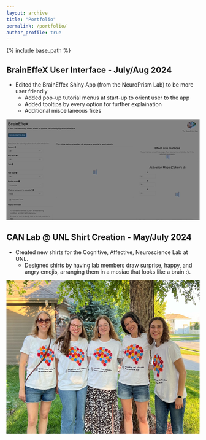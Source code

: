 ```yaml
---
layout: archive
title: "Portfolio"
permalink: /portfolio/
author_profile: true
---
```


{% include base_path %}

## BrainEffeX User Interface - July/Aug 2024

* Edited the BrainEffex Shiny App (from the NeuroPrism Lab) to be more user friendly 
  * Added pop-up tutorial menus at start-up to orient user to the app
  * Added tooltips by every option for further explaination
  * Additional miscellaneous fixes


<img src='/images/braineffex_gif.gif'>

## CAN Lab @ UNL Shirt Creation - May/July 2024

* Created new shirts for the Cognitive, Affective, Neuroscience Lab at UNL.
  * Designed shirts by having lab members draw surprise, happy, and angry emojis, arranging them in a mosiac that looks like a brain :). 


<img src='/images/can_lab_group.jpeg' width='600' height='400'>

